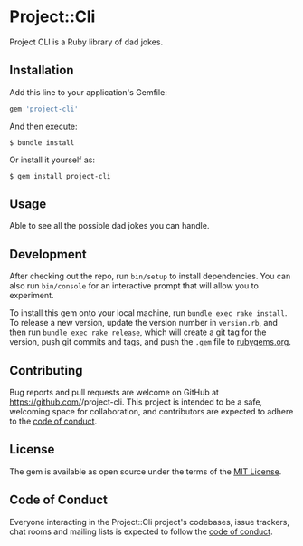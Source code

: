 # Project::Cli

Project CLI is a Ruby library of dad jokes.

## Installation

Add this line to your application's Gemfile:

```ruby
gem 'project-cli'
```

And then execute:

    $ bundle install

Or install it yourself as:

    $ gem install project-cli

## Usage

Able to see all the possible dad jokes you can handle. 

## Development

After checking out the repo, run `bin/setup` to install dependencies. You can also run `bin/console` for an interactive prompt that will allow you to experiment.

To install this gem onto your local machine, run `bundle exec rake install`. To release a new version, update the version number in `version.rb`, and then run `bundle exec rake release`, which will create a git tag for the version, push git commits and tags, and push the `.gem` file to [rubygems.org](https://rubygems.org).

## Contributing

Bug reports and pull requests are welcome on GitHub at https://github.com/<dkw22>/project-cli. This project is intended to be a safe, welcoming space for collaboration, and contributors are expected to adhere to the [code of conduct](https://github.com/<dkw22>/project-cli/blob/master/CODE_OF_CONDUCT.md).


## License

The gem is available as open source under the terms of the [MIT License](https://opensource.org/licenses/MIT).

## Code of Conduct

Everyone interacting in the Project::Cli project's codebases, issue trackers, chat rooms and mailing lists is expected to follow the [code of conduct](https://github.com/<dkw22>/project-cli/blob/master/CODE_OF_CONDUCT.md).
